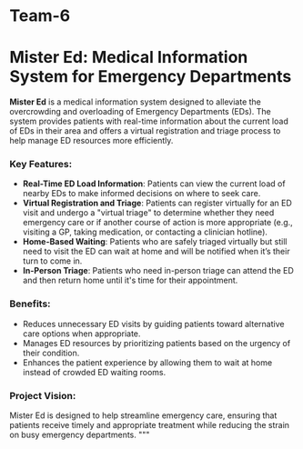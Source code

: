 # Team-6

# Mister Ed: Medical Information System for Emergency Departments

**Mister Ed** is a medical information system designed to alleviate the overcrowding and overloading of Emergency Departments (EDs). The system provides patients with real-time information about the current load of EDs in their area and offers a virtual registration and triage process to help manage ED resources more efficiently.

### Key Features:
- **Real-Time ED Load Information**: Patients can view the current load of nearby EDs to make informed decisions on where to seek care.
- **Virtual Registration and Triage**: Patients can register virtually for an ED visit and undergo a "virtual triage" to determine whether they need emergency care or if another course of action is more appropriate (e.g., visiting a GP, taking medication, or contacting a clinician hotline).
- **Home-Based Waiting**: Patients who are safely triaged virtually but still need to visit the ED can wait at home and will be notified when it’s their turn to come in.
- **In-Person Triage**: Patients who need in-person triage can attend the ED and then return home until it's time for their appointment.

### Benefits:
- Reduces unnecessary ED visits by guiding patients toward alternative care options when appropriate.
- Manages ED resources by prioritizing patients based on the urgency of their condition.
- Enhances the patient experience by allowing them to wait at home instead of crowded ED waiting rooms.

### Project Vision:
Mister Ed is designed to help streamline emergency care, ensuring that patients receive timely and appropriate treatment while reducing the strain on busy emergency departments.
"""
